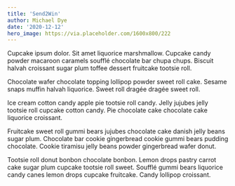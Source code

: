 ```yaml
---
title: 'Send2Win'
author: Michael Dye
date: '2020-12-12'
hero_image: https://via.placeholder.com/1600x800/222
---
```


Cupcake ipsum dolor. Sit amet liquorice marshmallow. Cupcake candy powder macaroon caramels soufflé chocolate bar chupa chups. Biscuit halvah croissant sugar plum toffee dessert fruitcake tootsie roll.

Chocolate wafer chocolate topping lollipop powder sweet roll cake. Sesame snaps muffin halvah liquorice. Sweet roll dragée dragée sweet roll.

Ice cream cotton candy apple pie tootsie roll candy. Jelly jujubes jelly tootsie roll cupcake cotton candy. Pie chocolate cake chocolate cake liquorice croissant.

Fruitcake sweet roll gummi bears jujubes chocolate cake danish jelly beans sugar plum. Chocolate bar cookie gingerbread cookie gummi bears pudding chocolate. Cookie tiramisu jelly beans powder gingerbread wafer donut.

Tootsie roll donut bonbon chocolate bonbon. Lemon drops pastry carrot cake sugar plum cupcake tootsie roll sweet. Soufflé gummi bears liquorice candy canes lemon drops cupcake fruitcake. Candy lollipop croissant.
